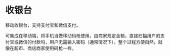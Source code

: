 # 收银台

移动收银台，支持支付宝和微信支付。

可集成在移动端，将手机当做移动码枪使用，由商家规定金额，直接扫描用户的支付宝或微信的付款吗，用户无需输入密码（通常情况下）。整个过程方便自然，就像在超市、商店商家使用码枪一样。
